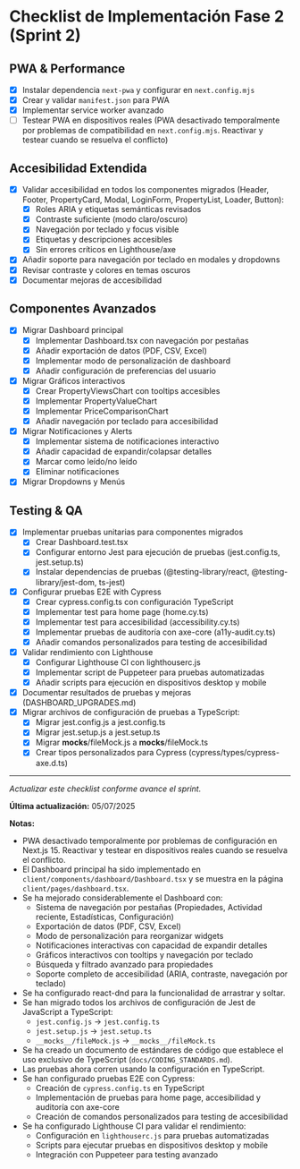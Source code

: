 # Checklist de Implementación Fase 2 (Sprint 2)

## PWA & Performance
- [x] Instalar dependencia `next-pwa` y configurar en `next.config.mjs`
- [x] Crear y validar `manifest.json` para PWA
- [x] Implementar service worker avanzado
- [ ] Testear PWA en dispositivos reales (PWA desactivado temporalmente por problemas de compatibilidad en `next.config.mjs`. Reactivar y testear cuando se resuelva el conflicto)

## Accesibilidad Extendida
- [x] Validar accesibilidad en todos los componentes migrados (Header, Footer, PropertyCard, Modal, LoginForm, PropertyList, Loader, Button):
  - [x] Roles ARIA y etiquetas semánticas revisados
  - [x] Contraste suficiente (modo claro/oscuro)
  - [x] Navegación por teclado y focus visible
  - [x] Etiquetas y descripciones accesibles
  - [x] Sin errores críticos en Lighthouse/axe
- [x] Añadir soporte para navegación por teclado en modales y dropdowns
- [x] Revisar contraste y colores en temas oscuros
- [x] Documentar mejoras de accesibilidad

## Componentes Avanzados
- [x] Migrar Dashboard principal
  - [x] Implementar Dashboard.tsx con navegación por pestañas
  - [x] Añadir exportación de datos (PDF, CSV, Excel)
  - [x] Implementar modo de personalización de dashboard
  - [x] Añadir configuración de preferencias del usuario
- [x] Migrar Gráficos interactivos
  - [x] Crear PropertyViewsChart con tooltips accesibles
  - [x] Implementar PropertyValueChart
  - [x] Implementar PriceComparisonChart
  - [x] Añadir navegación por teclado para accesibilidad
- [x] Migrar Notificaciones y Alerts
  - [x] Implementar sistema de notificaciones interactivo
  - [x] Añadir capacidad de expandir/colapsar detalles
  - [x] Marcar como leído/no leído
  - [x] Eliminar notificaciones
- [x] Migrar Dropdowns y Menús

## Testing & QA
- [x] Implementar pruebas unitarias para componentes migrados
  - [x] Crear Dashboard.test.tsx
  - [x] Configurar entorno Jest para ejecución de pruebas (jest.config.ts, jest.setup.ts)
  - [x] Instalar dependencias de pruebas (@testing-library/react, @testing-library/jest-dom, ts-jest)
- [x] Configurar pruebas E2E with Cypress
  - [x] Crear cypress.config.ts con configuración TypeScript
  - [x] Implementar test para home page (home.cy.ts)
  - [x] Implementar test para accesibilidad (accessibility.cy.ts)
  - [x] Implementar pruebas de auditoría con axe-core (a11y-audit.cy.ts)
  - [x] Añadir comandos personalizados para testing de accesibilidad
- [x] Validar rendimiento con Lighthouse
  - [x] Configurar Lighthouse CI con lighthouserc.js
  - [x] Implementar script de Puppeteer para pruebas automatizadas
  - [x] Añadir scripts para ejecución en dispositivos desktop y mobile
- [x] Documentar resultados de pruebas y mejoras (DASHBOARD_UPGRADES.md)
- [x] Migrar archivos de configuración de pruebas a TypeScript:
  - [x] Migrar jest.config.js a jest.config.ts
  - [x] Migrar jest.setup.js a jest.setup.ts
  - [x] Migrar __mocks__/fileMock.js a __mocks__/fileMock.ts
  - [x] Crear tipos personalizados para Cypress (cypress/types/cypress-axe.d.ts)

---

_Actualizar este checklist conforme avance el sprint._

**Última actualización:** 05/07/2025

**Notas:**
- PWA desactivado temporalmente por problemas de configuración en Next.js 15. Reactivar y testear en dispositivos reales cuando se resuelva el conflicto.
- El Dashboard principal ha sido implementado en `client/components/dashboard/Dashboard.tsx` y se muestra en la página `client/pages/dashboard.tsx`.
- Se ha mejorado considerablemente el Dashboard con:
  - Sistema de navegación por pestañas (Propiedades, Actividad reciente, Estadísticas, Configuración)
  - Exportación de datos (PDF, CSV, Excel)
  - Modo de personalización para reorganizar widgets
  - Notificaciones interactivas con capacidad de expandir detalles
  - Gráficos interactivos con tooltips y navegación por teclado
  - Búsqueda y filtrado avanzado para propiedades
  - Soporte completo de accesibilidad (ARIA, contraste, navegación por teclado)
- Se ha configurado react-dnd para la funcionalidad de arrastrar y soltar.
- Se han migrado todos los archivos de configuración de Jest de JavaScript a TypeScript:
  - `jest.config.js` → `jest.config.ts`
  - `jest.setup.js` → `jest.setup.ts`
  - `__mocks__/fileMock.js` → `__mocks__/fileMock.ts`
- Se ha creado un documento de estándares de código que establece el uso exclusivo de TypeScript (`docs/CODING_STANDARDS.md`).
- Las pruebas ahora corren usando la configuración en TypeScript.
- Se han configurado pruebas E2E con Cypress:
  - Creación de `cypress.config.ts` en TypeScript
  - Implementación de pruebas para home page, accesibilidad y auditoría con axe-core
  - Creación de comandos personalizados para testing de accesibilidad
- Se ha configurado Lighthouse CI para validar el rendimiento:
  - Configuración en `lighthouserc.js` para pruebas automatizadas
  - Scripts para ejecutar pruebas en dispositivos desktop y mobile
  - Integración con Puppeteer para testing avanzado

